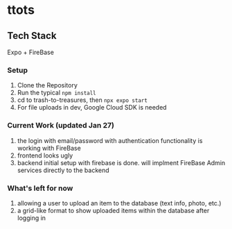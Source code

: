 # ttots

## Tech Stack
Expo + FireBase

### Setup
1. Clone the Repository
2. Run the typical ```npm install```
3. cd to trash-to-treasures, then ```npx expo start```
4. For file uploads in dev, Google Cloud SDK is needed


### Current Work (updated Jan 27)
1. the login with email/password with authentication functionality is working with FireBase
2. frontend looks ugly
3. backend initial setup with firebase is done. will implment FireBase Admin services directly to the backend

### What's left for now
1. allowing a user to upload an item to the database (text info, photo, etc.)
2. a grid-like format to show uploaded items within the database after logging in
